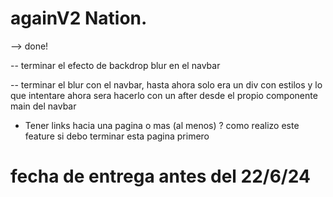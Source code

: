 # againV2 Nation.

--> done!

-- terminar el efecto de backdrop blur en el navbar

-- terminar el blur con el navbar, hasta ahora solo era un div con estilos y lo que intentare ahora sera hacerlo con un after desde el propio componente main del navbar

- Tener links hacia una pagina o mas (al menos) ? como realizo este feature si debo terminar esta pagina primero

# fecha de entrega antes del 22/6/24
